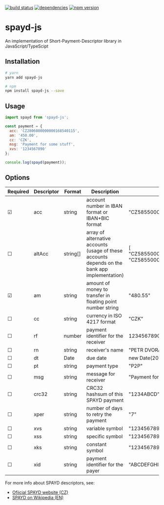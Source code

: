 [![build status](https://travis-ci.org/Tajnymag/spayd-js.svg?branch=master)](https://travis-ci.org/Tajnymag/spayd-js)
[![dependencies](https://david-dm.org/tajnymag/spayd-js.svg)](https://david-dm.org/tajnymag/spayd-js)
[![npm version](https://badge.fury.io/js/spayd.svg)](https://badge.fury.io/js/spayd)

# spayd-js

An implementation of Short-Payment-Descriptor library in JavaScript/TypeScipt

## Installation

```bash
# yarn
yarn add spayd-js

# npm
npm install spayd-js --save
```

## Usage

```js
import spayd from 'spayd-js';

const payment = {
  acc: 'CZ2806000000000168540115',
  am: '450.00',
  cc: 'CZK',
  msg: 'Payment for some stuff',
  xvs: '1234567890'
};

console.log(spayd(payment));
```

## Options

| Required | Descriptor | Format | Description | Example |
| --- | --- | --- | --- | --- |
| &#9745; | acc | string | account number in IBAN format or IBAN+BIC format | "CZ5855000000001265098001+RZBCCZPP" |
| &#9744; | altAcc | string[] | array of alternative accounts (usage of these accounts depends on the bank app implementation) | [ "CZ5855000000001265098001+RZBCCZPP", "CZ5855000000001265098001" ] |
| &#9745; | am | string | amount of money to transfer in floating point number string | "480.55" |
| &#9744; | cc | string | currency in ISO 4217 format | "CZK" |
| &#9744; | rf | number | payment identifier for the receiver | 1234567890123456 |
| &#9744; | rn | string | receiver's name | "PETR DVORAK"
| &#9744; | dt | Date | due date | new Date(2018, 3, 20) |
| &#9744; | pt | string | payment type | "P2P" |
| &#9744; | msg | string | message for receiver | "Payment for some stuff" |
| &#9744; | crc32 | string | CRC32 hashsum of this SPAYD payment | "1234ABCD" |
| &#9744; | xper | string | number of days to retry the payment | "7" |
| &#9744; | xvs | string | variable symbol | "1234567890" |
| &#9744; | xss | string | specific symbol | "1234567890" |
| &#9744; | xks | string | constant symbol | "1234567890" |
| &#9744; | xid | string | payment identifier for the payer | "ABCDEFGHIJ1234567890" |

For more info about SPAYD descriptors, see:
* [Ofiicial SPAYD website (CZ)](https://qr-platba.cz/pro-vyvojare/specifikace-formatu/)
* [SPAYD on Wikipedia (EN)](https://en.wikipedia.org/wiki/Short_Payment_Descriptor)
